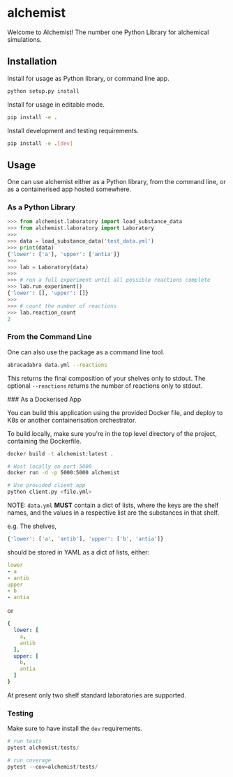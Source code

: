 # alchemist

Welcome to Alchemist! The number one Python Library for alchemical
simulations.

## Installation

Install for usage as Python library, or command line app.

```bash
python setup.py install
```

Install for usage in editable mode.

```bash
pip install -e .
```

Install development and testing requirements.

```bash
pip install -e .[dev]
```

## Usage

One can use alchemist either as a Python library, from the command
line, or as a containerised app hosted somewhere.

### As a Python Library

```python
>>> from alchemist.laboratory import load_substance_data
>>> from alchemist.laboratory import Laboratory
>>>
>>> data = load_substance_data('test_data.yml') 
>>> print(data)
{'lower': ['a'], 'upper': ['antia']}
>>>
>>> lab = Laboratory(data)
>>>
>>> # run a full experiment until all possible reactions complete
>>> lab.run_experiment()
{'lower': [], 'upper': []}
>>>
>>> # count the number of reactions
>>> lab.reaction_count
2
```

### From the Command Line

One can also use the package as a command line tool.

```bash
abracadabra data.yml --reactions
```

This returns the final composition of your shelves only to stdout.
The optional `--reactions` returns the number of reactions only to
stdout. 

### As a Dockerised App

You can build this application using the provided Docker file, and
deploy to K8s or another containerisation orchestrator.

To build locally, make sure you're in the top level directory of the
project, containing the Dockerfile.

```bash
docker build -t alchemist:latest .

# Host locally on port 5000
docker run -d -p 5000:5000 alchemist

# Use provided client app
python client.py <file.yml>
```

NOTE: `data.yml` **MUST** contain a dict of lists, where the keys are
the shelf names, and the values in a respective list are the substances
in that shelf.

e.g. The shelves,

```python
{'lower': ['a', 'antib'], 'upper': ['b', 'antia']}

```

should be stored in YAML as a dict of lists, either:

```yaml
lower
- a
- antib
upper
- b
- antia
```

or

```yaml
{
  lower: [
    a, 
    antib
  ], 
  upper: [
    b, 
    antia
  ]
}
```

At present only two shelf standard laboratories are supported.


### Testing

Make sure to have install the `dev` requirements.

```python
# run tests
pytest alchemist/tests/

# run coverage
pytest --cov=alchemist/tests/
```
